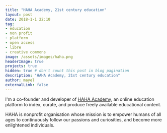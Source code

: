 ```yaml
---
title: "HAHA Academy, 21st century education"
layout: post
date: 2018-1-1 22:10
tag:
- education
- non profit
- platform
- open access
- libre
- creative commons
image: /assets/images/haha.png
headerImage: true
projects: true
hidden: true # don't count this post in blog pagination
description: "HAHA Academy, 21st century education"
author: mayel
externalLink: false
---
```



I'm a co-founder and developer of [HAHA Academy](http://HAHA.Academy/), an online education platform to index, curate, and produce freely available educational content. 

 HAHA is nonprofit organisation whose mission is to empower humans of all ages to continuously follow our passions and curiosities, and become more enlightened individuals.